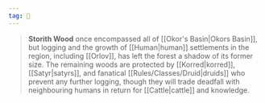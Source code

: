 ```yaml
---
tag: 🌲
---
```

> **Storith Wood** once encompassed all of [[Okor's Basin|Okors Basin]], but logging and the growth of [[Human|human]] settlements in the region, including [[Orlov]], has left the forest a shadow of its former size. The remaining woods are protected by [[Korred|korred]], [[Satyr|satyrs]], and fanatical [[Rules/Classes/Druid|druids]] who prevent any further logging, though they will trade deadfall with neighbouring humans in return for [[Cattle|cattle]] and knowledge.









